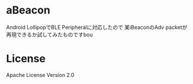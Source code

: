 # aBeacon

Android LollipopでBLE Peripheralに対応したので
某iBeaconのAdv packetが再現できるか試してみたものですbou

# License

Apache License Version 2.0


